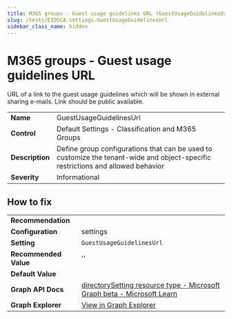 ```yaml
---
title: M365 groups - Guest usage guidelines URL (GuestUsageGuidelinesUrl)
slug: /tests/EIDSCA.settings.GuestUsageGuidelinesUrl
sidebar_class_name: hidden
---
```


# M365 groups - Guest usage guidelines URL

URL of a link to the guest usage guidelines which will be shown in external sharing e-mails. Link should be public available.

| | |
|-|-|
| **Name** | GuestUsageGuidelinesUrl |
| **Control** | Default Settings - Classification and M365 Groups |
| **Description** | Define group configurations that can be used to customize the tenant-wide and object-specific restrictions and allowed behavior |
| **Severity** | Informational |

## How to fix
| | |
|-|-|
| **Recommendation** |  |
| **Configuration** | settings |
| **Setting** | `GuestUsageGuidelinesUrl` |
| **Recommended Value** | '' |
| **Default Value** |  |
| **Graph API Docs** | [directorySetting resource type - Microsoft Graph beta - Microsoft Learn](https://learn.microsoft.com/en-us/graph/api/resources/directorysetting) |
| **Graph Explorer** | [View in Graph Explorer](https://developer.microsoft.com/en-us/graph/graph-explorer?request=settings&method=GET&version=beta&GraphUrl=https://graph.microsoft.com) |




